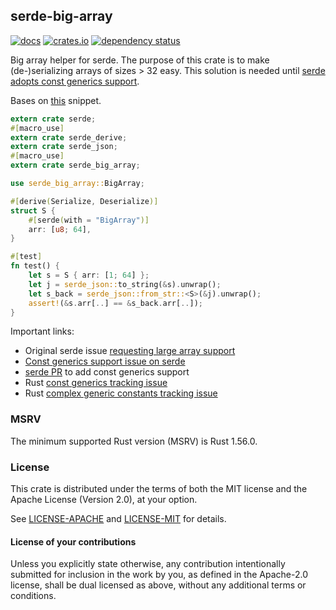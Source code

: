 ## serde-big-array

[![docs](https://docs.rs/serde-big-array/badge.svg)](https://docs.rs/crate/serde-big-array)
[![crates.io](https://img.shields.io/crates/v/serde-big-array.svg)](https://crates.io/crates/serde-big-array)
[![dependency status](https://deps.rs/repo/github/est31/serde-big-array/status.svg)](https://deps.rs/repo/github/est31/serde-big-array)

Big array helper for serde. The purpose of this crate is to make (de-)serializing arrays of sizes > 32 easy. This solution is needed until [serde adopts const generics support](https://github.com/serde-rs/serde/issues/1937).

Bases on [this](https://github.com/serde-rs/serde/issues/631#issuecomment-322677033) snippet.

```Rust
extern crate serde;
#[macro_use]
extern crate serde_derive;
extern crate serde_json;
#[macro_use]
extern crate serde_big_array;

use serde_big_array::BigArray;

#[derive(Serialize, Deserialize)]
struct S {
    #[serde(with = "BigArray")]
    arr: [u8; 64],
}

#[test]
fn test() {
    let s = S { arr: [1; 64] };
    let j = serde_json::to_string(&s).unwrap();
    let s_back = serde_json::from_str::<S>(&j).unwrap();
    assert!(&s.arr[..] == &s_back.arr[..]);
}
```

Important links:

* Original serde issue [requesting large array support](https://github.com/serde-rs/serde/issues/631)
* [Const generics support issue on serde](https://github.com/serde-rs/serde/issues/1937)
* [serde PR](https://github.com/serde-rs/serde/pull/1860) to add const generics support
* Rust [const generics tracking issue](https://github.com/rust-lang/rust/issues/44580)
* Rust [complex generic constants tracking issue](https://github.com/rust-lang/rust/issues/76560)

### MSRV

The minimum supported Rust version (MSRV) is Rust 1.56.0.

### License
[license]: #license

This crate is distributed under the terms of both the MIT license
and the Apache License (Version 2.0), at your option.

See [LICENSE-APACHE](LICENSE-APACHE) and [LICENSE-MIT](LICENSE-MIT) for details.

#### License of your contributions

Unless you explicitly state otherwise, any contribution intentionally submitted for
inclusion in the work by you, as defined in the Apache-2.0 license,
shall be dual licensed as above, without any additional terms or conditions.
